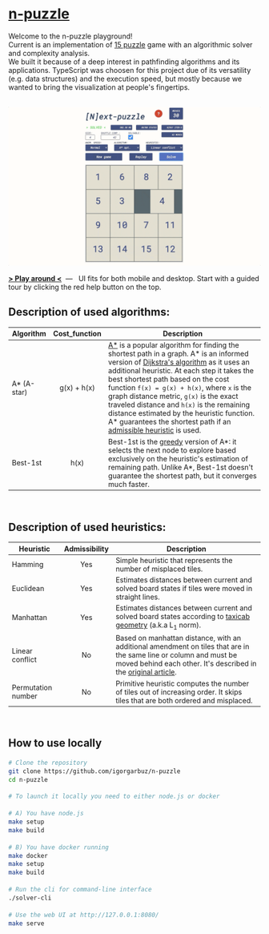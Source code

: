 # <a href="https://igorgarbuz.github.io/n-puzzle/">n-puzzle</a>

Welcome to the n-puzzle playground!  
Current is an implementation of [15 puzzle](https://en.wikipedia.org/wiki/15_puzzle) game with an algorithmic solver and complexity analysis.  
We built it because of a deep interest in pathfinding algorithms and its applications. TypeScript was choosen for this project due of its versatility (e.g. data structures) and the execution speed, but mostly because we wanted to bring the visualization at people's fingertips.  
<br>

![n-puzzle-demo](https://github.com/igorgarbuz/cdn/blob/main/n-puzzle/n-puzzle-demo.gif)

<a href="https://igorgarbuz.github.io/n-puzzle/" target="_blank"><strong>> Play around <</strong></a><span>&nbsp; &mdash; &nbsp;</span> UI fits for both mobile and desktop. Start with a guided tour by clicking the red help button on the top. 

## Description  of used algorithms:

|Algorithm|Cost_function|Description|
|---------|:-------------:|-----------|
|A* (A-star)|g(x) + h(x)|<a href="https://en.wikipedia.org/wiki/A*_search_algorithm" target="_blank">A*</a> is a popular algorithm for finding the shortest path in a graph. A* is an informed version of <a href="https://en.wikipedia.org/wiki/Dijkstra%27s_algorithm" target="_blank">Dijkstra's algorithm</a> as it uses an additional heuristic. At each step it takes the best shortest path based on the cost function `f(x) = g(x) + h(x)`, where `x` is the graph distance metric, `g(x)` is the exact traveled distance and `h(x)` is the remaining distance estimated by the heuristic function. A* guarantees the shortest path if an <a href="https://en.wikipedia.org/wiki/Admissible_heuristic" target="_blank">admissible heuristic</a> is used.|
|Best-1st|h(x)|Best-1st is the <a href="https://en.wikipedia.org/wiki/Greedy_algorithm" target="_blank">greedy</a> version of A*: it selects the next node to explore based exclusively on the heuristic's estimation of remaining path. Unlike A*, Best-1st doesn't guarantee the shortest path, but it converges much faster. |
<br>

## Description  of used heuristics:  

|Heuristic|Admissibility|Description|
|---------|:-----------:|-----------|
|Hamming|Yes|Simple heuristic that represents the number of misplaced tiles.|
|Euclidean|Yes|Estimates distances between current and solved board states if tiles were moved in straight lines.|
|Manhattan|Yes|Estimates distances between current and solved board states according to <a href="https://en.wikipedia.org/wiki/Taxicab_geometry" target="_blank">taxicab geometry</a> (a.k.a L<sub>1</sub> norm).|
|Linear conflict|No|Based on manhattan distance, with an additional amendment on tiles that are in the same line or column and must be moved behind each other. It's described in the <a href="https://cse.sc.edu/~mgv/csce580sp15/gradPres/HanssonMayerYung1992.pdf" target="_blank">original article</a>.|
|Permutation number|No|Primitive heuristic computes the number of tiles out of increasing order. It skips tiles that are both ordered and misplaced.|

<br>

## How to use locally

```bash
# Clone the repository
git clone https://github.com/igorgarbuz/n-puzzle
cd n-puzzle

# To launch it locally you need to either node.js or docker

# A) You have node.js
make setup
make build

# B) You have docker running
make docker
make setup
make build

# Run the cli for command-line interface
./solver-cli

# Use the web UI at http://127.0.0.1:8080/
make serve
```
